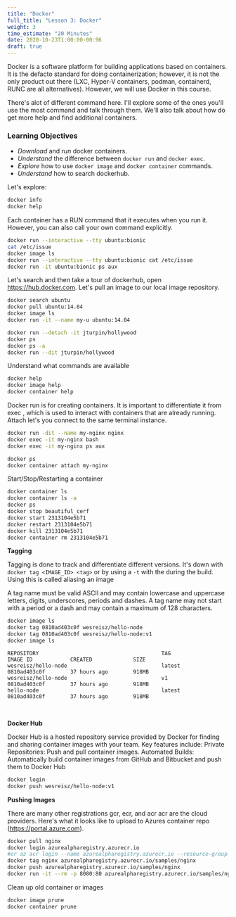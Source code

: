 ```yaml
---
title: "Docker"
full_title: "Lesson 3: Docker"
weight: 3
time_estimate: "20 Minutes"
date: 2020-10-23T1:00:00-00:96
draft: true
---
```


Docker is a software platform for building applications based on containers. It is the defacto standard for doing containerization; however, it is not the only product out there (LXC, Hyper-V containers, podman, containerd, RUNC are all alternatives). However, we will use Docker in this course.

There's alot of different command here. I'll explore some of the ones you'll use the most command and talk through them. We'll also talk about how do get more help and find additional containers.

### Learning Objectives
* *Download* and *run* docker containers.
* *Understand* the difference between `docker run` and `docker exec`.
* *Explore* how to use `docker image` and `docker container` commands.
* *Understand* how to search dockerhub.


Let's explore:

```bash
docker info
docker help
```

Each container has a RUN command that it executes when you run it. However, you can also call your own command explicitly.
```bash
docker run --interactive --tty ubuntu:bionic
cat /etc/issue
docker image ls
docker run --interactive --tty ubuntu:bionic cat /etc/issue
docker run -it ubuntu:bionic ps aux
```

Let's search and then take a tour of dockerhub, open https://hub.docker.com. Let's pull an image to our local image repository.
```bash
docker search ubuntu
docker pull ubuntu:14.04
docker image ls
docker run -it --name my-u ubuntu:14.04
```

```bash
docker run --detach -it jturpin/hollywood
docker ps
docker ps -a
docker run --dit jturpin/hollywood
```

Understand what commands are available
```bash
docker help
docker image help
docker container help
```

Docker run is for creating containers. It is important to differentiate it from exec , which is used to interact with containers that are already running. Attach let's you connect to the same terminal instance.
```bash
docker run -dit --name my-nginx nginx
docker exec -it my-nginx bash
docker exec -it my-nginx ps aux

docker ps
docker container attach my-nginx
```

Start/Stop/Restarting a container
```bash
docker container ls
docker container ls -a
docker ps
docker stop beautiful_cerf
docker start 2313104e5b71
docker restart 2313104e5b71
docker kill 2313104e5b71
docker container rm 2313104e5b71
```



**Tagging** 

Tagging is done to track and differentiate different versions. It's down with `docker tag <IMAGE_ID> <tag>` or by using a `-t` with the during the build. Using this is called aliasing an image

A tag name must be valid ASCII and may contain lowercase and uppercase letters, digits, underscores, periods and dashes. A tag name may not start with a period or a dash and may contain a maximum of 128 characters.
```bash
docker image ls
docker tag 0810ad403c0f wesreisz/hello-node
docker tag 0810ad403c0f wesreisz/hello-node:v1
docker image ls 
```

```
REPOSITORY                                       TAG                 IMAGE ID            CREATED             SIZE
wesreisz/hello-node                              latest              0810ad403c0f        37 hours ago        918MB
wesreisz/hello-node                              v1                  0810ad403c0f        37 hours ago        918MB
hello-node                                       latest              0810ad403c0f        37 hours ago        918MB

```
&nbsp;


**Docker Hub** 

Docker Hub is a hosted repository service provided by Docker for finding and sharing container images with your team. Key features include: Private Repositories: Push and pull container images. Automated Builds: Automatically build container images from GitHub and Bitbucket and push them to Docker Hub
```bash
docker login
docker push wesreisz/hello-node:v1
```

**Pushing Images** 

There are many other registrations gcr, ecr, and acr acr are the cloud providers. Here's what it looks like to upload to Azures container repo (https://portal.azure.com).
```bash
docker pull nginx
docker login azurealpharegistry.azurecr.io
#or az acr login --name azurealpharegistry.azurecr.io --resource-group initial-manually-created-cluster
docker tag nginx azurealpharegistry.azurecr.io/samples/nginx
docker push azurealpharegistry.azurecr.io/samples/nginx
docker run -it --rm -p 8080:80 azurealpharegistry.azurecr.io/samples/nginx
```



Clean up old container or images
```bash
docker image prune
docker container prune
```